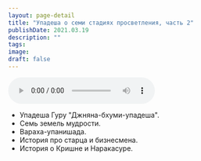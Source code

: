 ```yaml
---
layout: page-detail
title: "Упадеша о семи стадиях просветления, часть 2"
publishDate: 2021.03.19
description: ""
tags:
image:
draft: false
---
```


<audio title="2021.03.19 - Упадеша о семи стадиях просветления, часть 2.mp3" src="/upload/iblock/5e0/5e0faa442f73ea98a17778e96852edef.mp3" controls=""></audio>

* Упадеша Гуру "Джняна-бхуми-упадеша".
* Семь земель мудрости.
* Вараха-упанишада.
* История про старца и бизнесмена.
* История о Кришне и Наракасуре.

  
